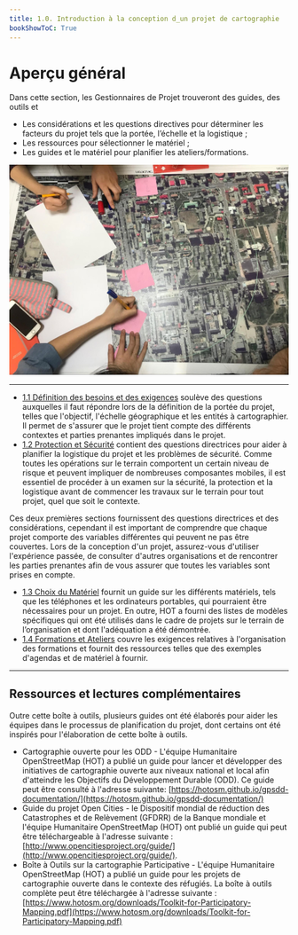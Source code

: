```yaml
---
title: 1.0. Introduction à la conception d_un projet de cartographie
bookShowToC: True
---
```


# Aperçu général

Dans cette section, les Gestionnaires de Projet trouveront des guides, des outils et 

* Les considérations et les questions directives pour déterminer les facteurs du projet tels que la portée, l’échelle et la logistique ; 
* Les ressources pour sélectionner le matériel ;
* Les guides et le matériel pour planifier les ateliers/formations.

![](/images/1_design_mapping_project/1_introduction_to_designing_a_mapping_project/010101_overview.jpg)

---

* [1.1 Définition des besoins et des exigences](https://toolbox.hotosm.org/pages/1-running-a-mapping-project/0101_defining_needs_and_requirements/) soulève des questions auxquelles il faut répondre lors de la définition de la portée du projet, telles que l'objectif, l'échelle géographique et les entités à cartographier. Il permet de s'assurer que le projet tient compte des différents contextes et parties prenantes impliqués dans le projet.
* [1.2 Protection et Sécurité](https://toolbox.hotosm.org/pages/1-running-a-mapping-project/0102_safety_and_security/) contient des questions directrices pour aider à planifier la logistique du projet et les problèmes de sécurité. Comme toutes les opérations sur le terrain comportent un certain niveau de risque et peuvent impliquer de nombreuses composantes mobiles, il est essentiel de procéder à un examen sur la sécurité, la protection et la logistique avant de commencer les travaux sur le terrain pour tout projet, quel que soit le contexte.

Ces deux premières sections fournissent des questions directrices et des considérations, cependant il est important de comprendre que chaque projet comporte des variables différentes qui peuvent ne pas être couvertes. Lors de la conception d'un projet, assurez-vous d'utiliser l'expérience passée, de consulter d'autres organisations et de rencontrer les parties prenantes afin de vous assurer que toutes les variables sont prises en compte.

* [1.3 Choix du Matériel](https://toolbox.hotosm.org/pages/1-running-a-mapping-project/0103_hardware_selection/) fournit un guide sur les différents matériels, tels que les téléphones et les ordinateurs portables, qui pourraient être nécessaires pour un projet. En outre, HOT a fourni des listes de modèles spécifiques qui ont été utilisés dans le cadre de projets sur le terrain de l’organisation et dont l'adéquation a été démontrée.
* [1.4 Formations et Ateliers](https://toolbox.hotosm.org/pages/1-running-a-mapping-project/0104_on-site_training_and_workshop/) couvre les exigences relatives à l'organisation des formations et fournit des ressources telles que des exemples d'agendas et de matériel à fournir.

---

## Ressources et lectures complémentaires

Outre cette boîte à outils, plusieurs guides ont été élaborés pour aider les équipes dans le processus de planification du projet, dont certains ont été inspirés pour l'élaboration de cette boîte à outils.

* Cartographie ouverte pour les ODD - L'équipe Humanitaire OpenStreetMap (HOT) a publié un guide pour lancer et développer des initiatives de cartographie ouverte aux niveaux national et local afin d'atteindre les Objectifs du Développement Durable (ODD). Ce guide peut être consulté à l'adresse suivante: [https://hotosm.github.io/gpsdd-documentation/](https://hotosm.github.io/gpsdd-documentation/)
* Guide du projet Open Cities - le Dispositif mondial de réduction des Catastrophes et de Relèvement (GFDRR) de la Banque mondiale et l'équipe Humanitaire OpenStreetMap (HOT) ont publié un guide qui peut être téléchargeable à l'adresse suivante : [http://www.opencitiesproject.org/guide/](http://www.opencitiesproject.org/guide/).
* Boîte à Outils sur la cartographie Participative - L'équipe Humanitaire OpenStreetMap (HOT) a publié un guide pour les projets de cartographie ouverte dans le contexte des réfugiés. La boîte à outils complète peut être téléchargée à l'adresse suivante : [https://www.hotosm.org/downloads/Toolkit-for-Participatory-Mapping.pdf](https://www.hotosm.org/downloads/Toolkit-for-Participatory-Mapping.pdf)
